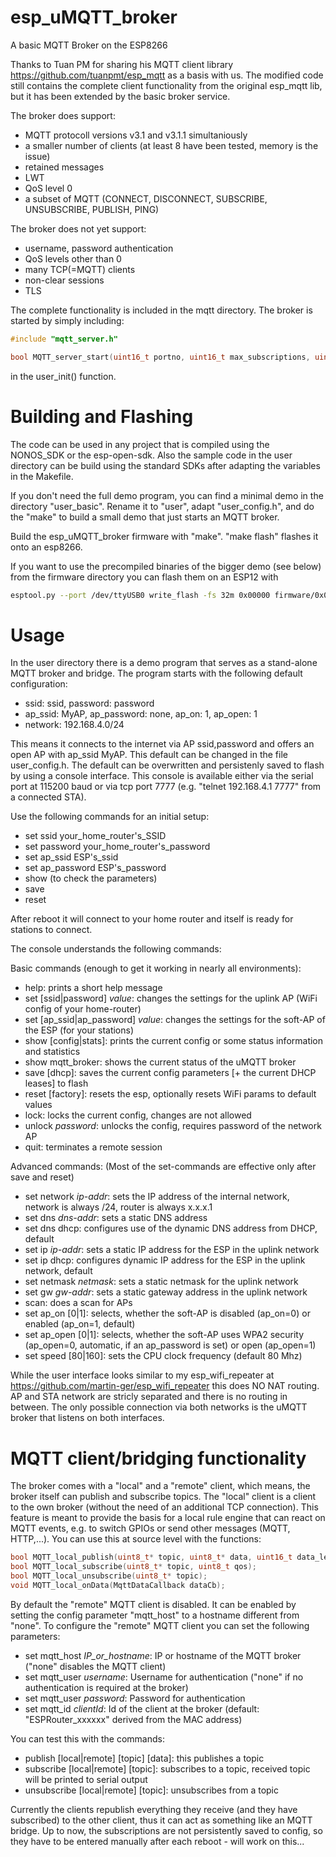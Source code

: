 # esp_uMQTT_broker
A basic MQTT Broker on the ESP8266

Thanks to Tuan PM for sharing his MQTT client library https://github.com/tuanpmt/esp_mqtt as a basis with us. The modified code still contains the complete client functionality from the original esp_mqtt lib, but it has been extended by the basic broker service.

The broker does support:
- MQTT protocoll versions v3.1 and v3.1.1 simultaniously
- a smaller number of clients (at least 8 have been tested, memory is the issue)
- retained messages
- LWT
- QoS level 0
- a subset of MQTT (CONNECT, DISCONNECT, SUBSCRIBE, UNSUBSCRIBE, PUBLISH, PING)

The broker does not yet support:
- username, password authentication
- QoS levels other than 0
- many TCP(=MQTT) clients
- non-clear sessions
- TLS

The complete functionality is included in the mqtt directory. The broker is started by simply including:

```c
#include "mqtt_server.h"

bool MQTT_server_start(uint16_t portno, uint16_t max_subscriptions, uint16_t max_retained_topics);
```

in the user_init() function. 

# Building and Flashing
The code can be used in any project that is compiled using the NONOS_SDK or the esp-open-sdk. Also the sample code in the user directory can be build using the standard SDKs after adapting the variables in the Makefile.

If you don't need the full demo program, you can find a minimal demo in the directory "user_basic". Rename it to "user", adapt "user_config.h", and do the "make" to build a small demo that just starts an MQTT broker.

Build the esp_uMQTT_broker firmware with "make". "make flash" flashes it onto an esp8266.

If you want to use the precompiled binaries of the bigger demo (see below) from the firmware directory you can flash them on an ESP12 with 

```bash
esptool.py --port /dev/ttyUSB0 write_flash -fs 32m 0x00000 firmware/0x00000.bin 0x10000 firmware/0x10000.bin
```

# Usage
In the user directory there is a demo program that serves as a stand-alone MQTT broker and bridge. The program starts with the following default configuration:
- ssid: ssid, password: password
- ap_ssid: MyAP, ap_password: none, ap_on: 1, ap_open: 1
- network: 192.168.4.0/24

This means it connects to the internet via AP ssid,password and offers an open AP with ap_ssid MyAP. This default can be changed in the file user_config.h. The default can be overwritten and persistenly saved to flash by using a console interface. This console is available either via the serial port at 115200 baud or via tcp port 7777 (e.g. "telnet 192.168.4.1 7777" from a connected STA).

Use the following commands for an initial setup:
- set ssid your_home_router's_SSID
- set password your_home_router's_password
- set ap_ssid ESP's_ssid
- set ap_password ESP's_password
- show (to check the parameters)
- save
- reset

After reboot it will connect to your home router and itself is ready for stations to connect.

The console understands the following commands:

Basic commands (enough to get it working in nearly all environments):
- help: prints a short help message
- set [ssid|password] _value_: changes the settings for the uplink AP (WiFi config of your home-router)
- set [ap_ssid|ap_password] _value_: changes the settings for the soft-AP of the ESP (for your stations)
- show [config|stats]: prints the current config or some status information and statistics
- show mqtt_broker: shows the current status of the uMQTT broker 
- save [dhcp]: saves the current config parameters [+ the current DHCP leases] to flash
- reset [factory]: resets the esp, optionally resets WiFi params to default values
- lock: locks the current config, changes are not allowed
- unlock _password_: unlocks the config, requires password of the network AP
- quit: terminates a remote session

Advanced commands:
(Most of the set-commands are effective only after save and reset)
- set network _ip-addr_: sets the IP address of the internal network, network is always /24, router is always x.x.x.1
- set dns _dns-addr_: sets a static DNS address
- set dns dhcp: configures use of the dynamic DNS address from DHCP, default
- set ip _ip-addr_: sets a static IP address for the ESP in the uplink network
- set ip dhcp: configures dynamic IP address for the ESP in the uplink network, default
- set netmask _netmask_: sets a static netmask for the uplink network
- set gw _gw-addr_: sets a static gateway address in the uplink network
- scan: does a scan for APs
- set ap_on [0|1]: selects, whether the soft-AP is disabled (ap_on=0) or enabled (ap_on=1, default)
- set ap_open [0|1]: selects, whether the soft-AP uses WPA2 security (ap_open=0,  automatic, if an ap_password is set) or open (ap_open=1)
- set speed [80|160]: sets the CPU clock frequency (default 80 Mhz)

While the user interface looks similar to my esp_wifi_repeater at https://github.com/martin-ger/esp_wifi_repeater this does NO NAT routing. AP and STA network are stricly separated and there is no routing in between. The only possible connection via both networks is the uMQTT broker that listens on both interfaces.

# MQTT client/bridging functionality
The broker comes with a "local" and a "remote" client, which means, the broker itself can publish and subscribe topics. The "local" client is a client to the own broker (without the need of an additional TCP connection). This feature is meant to provide the basis for a local rule engine that can react on MQTT events, e.g. to switch GPIOs or send other messages (MQTT, HTTP,...). You can use this at source level with the functions:

```c
bool MQTT_local_publish(uint8_t* topic, uint8_t* data, uint16_t data_length, uint8_t qos, uint8_t retain);
bool MQTT_local_subscribe(uint8_t* topic, uint8_t qos);
bool MQTT_local_unsubscribe(uint8_t* topic);
void MQTT_local_onData(MqttDataCallback dataCb);
```

By default the "remote" MQTT client is disabled. It can be enabled by setting the config parameter "mqtt_host" to a hostname different from "none". To configure the "remote" MQTT client you can set the following parameters:
- set mqtt_host _IP_or_hostname_: IP or hostname of the MQTT broker ("none" disables the MQTT client)
- set mqtt_user _username_: Username for authentication ("none" if no authentication is required at the broker)
- set mqtt_user _password_: Password for authentication
- set mqtt_id _clientId_: Id of the client at the broker (default: "ESPRouter_xxxxxx" derived from the MAC address)

You can test this with the commands:

- publish [local|remote] [topic] [data]: this publishes a topic
- subscribe [local|remote] [topic]: subscribes to a topic, received topic will be printed to serial output
- unsubscribe [local|remote] [topic]: unsubscribes from a topic

Currently the clients republish everything they receive (and they have subscribed) to the other client, thus it can act as something like an MQTT bridge. Up to now, the subscriptions are not persistently saved to config, so they have to be entered manually after each reboot - will work on this...
